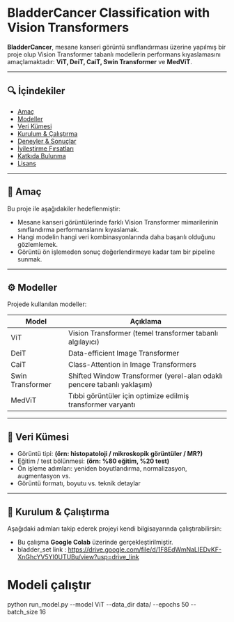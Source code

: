 # BladderCancer Classification with Vision Transformers

**BladderCancer**, mesane kanseri görüntü sınıflandırması üzerine yapılmış bir proje olup Vision Transformer tabanlı modellerin performans kıyaslamasını amaçlamaktadır: 
**ViT, DeiT, CaiT, Swin Transformer** ve **MedViT**.

---

## 🔍 İçindekiler

- [Amaç](#amaç)  
- [Modeller](#modeller)  
- [Veri Kümesi](#veri-kümesi)  
- [Kurulum & Çalıştırma](#kurulum--çalıştırma)  
- [Deneyler & Sonuçlar](#deneyler--sonuçlar)  
- [İyileştirme Fırsatları](#iyileştirme-fırsatları)  
- [Katkıda Bulunma](#katkıda-bulunma)  
- [Lisans](#lisans)

---

## 🏁 Amaç

Bu proje ile aşağıdakiler hedeflenmiştir:

- Mesane kanseri görüntülerinde farklı Vision Transformer mimarilerinin sınıflandırma performanslarını kıyaslamak.  
- Hangi modelin hangi veri kombinasyonlarında daha başarılı olduğunu gözlemlemek.  
- Görüntü ön işlemeden sonuç değerlendirmeye kadar tam bir pipeline sunmak.

---

## ⚙️ Modeller

Projede kullanılan modeller:

| Model | Açıklama |
|---|---|
| ViT | Vision Transformer (temel transformer tabanlı algılayıcı) |
| DeiT | Data-efficient Image Transformer |
| CaiT | Class-Attention in Image Transformers |
| Swin Transformer | Shifted Window Transformer (yerel-alan odaklı pencere tabanlı yaklaşım) |
| MedViT | Tıbbi görüntüler için optimize edilmiş transformer varyantı |

---

## 🧰 Veri Kümesi

- Görüntü tipi: **(örn: histopatoloji / mikroskopik görüntüler / MR?)**  
- Eğitim / test bölünmesi: **(örn: %80 eğitim, %20 test)**  
- Ön işleme adımları: yeniden boyutlandırma, normalizasyon, augmentasyon vs.  
- Görüntü formatı, boyutu vs. teknik detaylar  

---

## 🚀 Kurulum & Çalıştırma

Aşağıdaki adımları takip ederek projeyi kendi bilgisayarında çalıştırabilirsin:
- Bu çalışma **Google Colab** üzerinde gerçekleştirilmiştir. 
- bladder_set link : https://drive.google.com/file/d/1F8EdWmNaLIEDvKF-XnGhcYV5YI0UTUBu/view?usp=drive_link

# Modeli çalıştır
python run_model.py --model ViT --data_dir data/ --epochs 50 --batch_size 16
